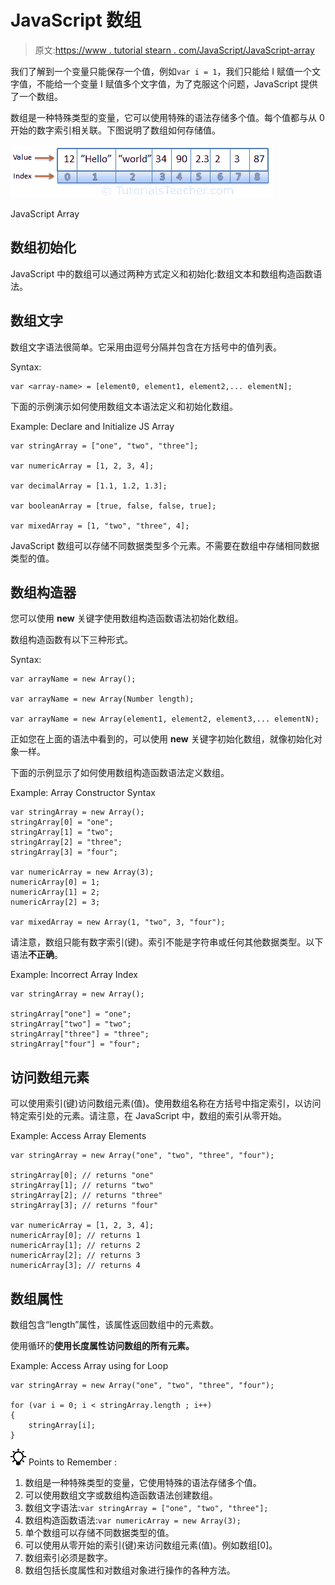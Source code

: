 # JavaScript 数组

> 原文:[https://www . tutorial stearn . com/JavaScript/JavaScript-array](https://www.tutorialsteacher.com/javascript/javascript-array)

我们了解到一个变量只能保存一个值，例如`var i = 1`，我们只能给 I 赋值一个文字值，不能给一个变量 I 赋值多个文字值，为了克服这个问题，JavaScript 提供了一个数组。

数组是一种特殊类型的变量，它可以使用特殊的语法存储多个值。每个值都与从 0 开始的数字索引相关联。下图说明了数组如何存储值。

[![](img/c23fca1af01c1d5b8c2607907c7cabd1.png)](../../Content/images/js/js-array.png)

JavaScript Array



## 数组初始化

JavaScript 中的数组可以通过两种方式定义和初始化:数组文本和数组构造函数语法。

## 数组文字

数组文字语法很简单。它采用由逗号分隔并包含在方括号中的值列表。

Syntax:

```
var <array-name> = [element0, element1, element2,... elementN];

```

下面的示例演示如何使用数组文本语法定义和初始化数组。

Example: Declare and Initialize JS Array

```
var stringArray = ["one", "two", "three"];

var numericArray = [1, 2, 3, 4];

var decimalArray = [1.1, 1.2, 1.3];

var booleanArray = [true, false, false, true];

var mixedArray = [1, "two", "three", 4]; 
```

JavaScript 数组可以存储不同数据类型多个元素。不需要在数组中存储相同数据类型的值。

## 数组构造器

您可以使用 **new** 关键字使用数组构造函数语法初始化数组。

数组构造函数有以下三种形式。

Syntax:

```
var arrayName = new Array();

var arrayName = new Array(Number length);

var arrayName = new Array(element1, element2, element3,... elementN);
```

正如您在上面的语法中看到的，可以使用 **new** 关键字初始化数组，就像初始化对象一样。

下面的示例显示了如何使用数组构造函数语法定义数组。

Example: Array Constructor Syntax

```
var stringArray = new Array();
stringArray[0] = "one";
stringArray[1] = "two";
stringArray[2] = "three";
stringArray[3] = "four";

var numericArray = new Array(3);
numericArray[0] = 1;
numericArray[1] = 2;
numericArray[2] = 3;

var mixedArray = new Array(1, "two", 3, "four"); 
```

请注意，数组只能有数字索引(键)。索引不能是字符串或任何其他数据类型。以下语法**不正确**。

Example: Incorrect Array Index

```
var stringArray = new Array();

stringArray["one"] = "one";
stringArray["two"] = "two";
stringArray["three"] = "three";
stringArray["four"] = "four"; 
```

## 访问数组元素

可以使用索引(键)访问数组元素(值)。使用数组名称在方括号中指定索引，以访问特定索引处的元素。请注意，在 JavaScript 中，数组的索引从零开始。

Example: Access Array Elements

```
var stringArray = new Array("one", "two", "three", "four");

stringArray[0]; // returns "one"
stringArray[1]; // returns "two"
stringArray[2]; // returns "three"
stringArray[3]; // returns "four"

var numericArray = [1, 2, 3, 4];
numericArray[0]; // returns 1
numericArray[1]; // returns 2
numericArray[2]; // returns 3
numericArray[3]; // returns 4 
```

## 数组属性

数组包含“length”属性，该属性返回数组中的元素数。

使用循环的**使用长度属性访问数组的所有元素。**

Example: Access Array using for Loop

```
var stringArray = new Array("one", "two", "three", "four");

for (var i = 0; i < stringArray.length ; i++) 
{
    stringArray[i];
} 
```

![](img/85db52f5404f0c468e1b194aa487d6a1.png)  Points to Remember :

1.  数组是一种特殊类型的变量，它使用特殊的语法存储多个值。
2.  可以使用数组文字或数组构造函数语法创建数组。
3.  数组文字语法:`var stringArray = ["one", "two", "three"];`
4.  数组构造函数语法:`var numericArray = new Array(3);`
5.  单个数组可以存储不同数据类型的值。
6.  可以使用从零开始的索引(键)来访问数组元素(值)。例如数组[0]。
7.  数组索引必须是数字。
8.  数组包括长度属性和对数组对象进行操作的各种方法。